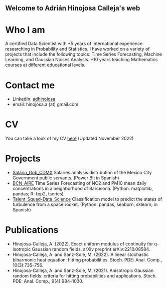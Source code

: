 ## Welcome to Adrián Hinojosa Calleja's web

# Who I am

A certified Data Scientist with +5 years of international experience researching in Probability and Statistics.  I have worked on a variety of projects that include the following topics: Time Series Forecasting, Machine Learning, and Gaussian Noises Analysis. +10 years teaching Mathematics courses at different educational levels.


# Contact me

- LinkedIn: [adhinojosa](https://www.linkedin.com/in/adhinojosa/)
- email: hinojosa.a (at) gmail.com

# CV
You can take a look of my CV [here](https://github.com/hinojosaad/hinojosaad.github.io/blob/main/CV.pdf) (Updated November 2022)

<!--# Projects under development 
- [Learning_SQL](https://github.com/hinojosaad/Learning_SQL) I'm improving my SQL skills by means of solving some fun exercises! (SQL)-->

# Projects
- [Salario_Gob_CDMX](https://github.com/hinojosaad/Salario_Gob_CDMX) Salaries analysis distribution of the Mexico City Government public servants.  (Power BI; in Spanish)
- [BCN_AIRE](https://github.com/hinojosaad/BCN_AIRE) Time Series Forecasting of NO2 and PM10 mean daily concentrations in a neighborhood of Barcelona. 
(Python: matplotlib, pandas; R: fpp2, tseries)
- [Talent_Squad-Data_Science](https://github.com/hinojosaad/Talent_Squad-Data_Science_I) Classification model to predict the states of turbulence from a space rocket.   (Python: pandas, seaborn, sklearn; in Spanish)
<!-- - [Damavis-Challege](https://github.com/hinojosaad/BCN_AIRE](https://github.com/hinojosaad/Damavis-Challenge)) My solution for the Damavis Data Scientist Challenge (Algorithmics, Economics, Time Series Analysis)-->

# Publications
- Hinojosa-Calleja, A. (2022). Exact uniform modulus of continuity for q-isotropic Gaussian random fields. arXiv preprint arXiv:2210.08584.
- Hinojosa-Calleja, A. and Sanz-Solé, M. (2022). A linear stochastic biharmonic heat equation: hitting probabilities. Stoch. PDE: Anal. Comp., 10(3):735–756.
- Hinojosa-Calleja, A. and Sanz-Solé, M. (2021). Anisotropic Gaussian random fields: criteria for hitting probabilities and applications. Stoch. PDE: Anal. Comp., 9(4):984–1030.



<!-- You can use the [editor on GitHub](https://github.com/hinojosaad/hinojosaad.github.io/edit/main/index.md) to maintain and preview the content for your website in Markdown files.

Whenever you commit to this repository, GitHub Pages will run [Jekyll](https://jekyllrb.com/) to rebuild the pages in your site, from the content in your Markdown files.

### Markdown

Markdown is a lightweight and easy-to-use syntax for styling your writing. It includes conventions for

```markdown
Syntax highlighted code block

# Header 1
## Header 2
### Header 3

- Bulleted
- List

1. Numbered
2. List

**Bold** and _Italic_ and `Code` text

[Link](url) and ![Image](src)
```

For more details see [Basic writing and formatting syntax](https://docs.github.com/en/github/writing-on-github/getting-started-with-writing-and-formatting-on-github/basic-writing-and-formatting-syntax).

### Jekyll Themes

Your Pages site will use the layout and styles from the Jekyll theme you have selected in your [repository settings](https://github.com/hinojosaad/hinojosaad.github.io/settings/pages). The name of this theme is saved in the Jekyll `_config.yml` configuration file.

### Support or Contact

Having trouble with Pages? Check out our [documentation](https://docs.github.com/categories/github-pages-basics/) or [contact support](https://support.github.com/contact) and we’ll help you sort it out.-->
